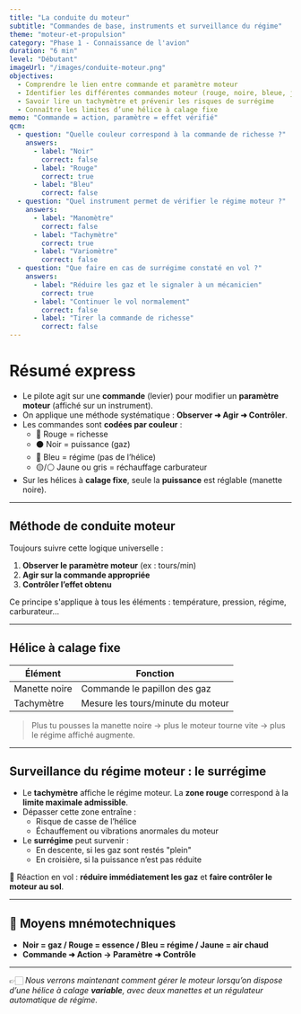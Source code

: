 ```yaml
---
title: "La conduite du moteur"
subtitle: "Commandes de base, instruments et surveillance du régime"
theme: "moteur-et-propulsion"
category: "Phase 1 - Connaissance de l'avion"
duration: "6 min"
level: "Débutant"
imageUrl: "/images/conduite-moteur.png"
objectives:
  - Comprendre le lien entre commande et paramètre moteur
  - Identifier les différentes commandes moteur (rouge, noire, bleue, jaune)
  - Savoir lire un tachymètre et prévenir les risques de surrégime
  - Connaître les limites d’une hélice à calage fixe
memo: "Commande = action, paramètre = effet vérifié"
qcm:
  - question: "Quelle couleur correspond à la commande de richesse ?"
    answers:
      - label: "Noir"
        correct: false
      - label: "Rouge"
        correct: true
      - label: "Bleu"
        correct: false
  - question: "Quel instrument permet de vérifier le régime moteur ?"
    answers:
      - label: "Manomètre"
        correct: false
      - label: "Tachymètre"
        correct: true
      - label: "Variomètre"
        correct: false
  - question: "Que faire en cas de surrégime constaté en vol ?"
    answers:
      - label: "Réduire les gaz et le signaler à un mécanicien"
        correct: true
      - label: "Continuer le vol normalement"
        correct: false
      - label: "Tirer la commande de richesse"
        correct: false
---
```


# Résumé express

- Le pilote agit sur une **commande** (levier) pour modifier un **paramètre moteur** (affiché sur un instrument).
- On applique une méthode systématique : **Observer ➜ Agir ➜ Contrôler**.
- Les commandes sont **codées par couleur** :
  - 🔴 Rouge = richesse
  - ⚫ Noir = puissance (gaz)
  - 🔵 Bleu = régime (pas de l’hélice)
  - 🟡/⚪ Jaune ou gris = réchauffage carburateur
- Sur les hélices à **calage fixe**, seule la **puissance** est réglable (manette noire).

---

## Méthode de conduite moteur

Toujours suivre cette logique universelle :

1. **Observer le paramètre moteur** (ex : tours/min)
2. **Agir sur la commande appropriée**
3. **Contrôler l’effet obtenu**

Ce principe s'applique à tous les éléments : température, pression, régime, carburateur…

---

## Hélice à calage fixe

| Élément       | Fonction                                    |
| ------------- | ------------------------------------------- |
| Manette noire | Commande le papillon des gaz                |
| Tachymètre    | Mesure les tours/minute du moteur           |

> Plus tu pousses la manette noire → plus le moteur tourne vite → plus le régime affiché augmente.

---

## Surveillance du régime moteur : le surrégime

- Le **tachymètre** affiche le régime moteur. La **zone rouge** correspond à la **limite maximale admissible**.
- Dépasser cette zone entraîne :
  - Risque de casse de l’hélice
  - Échauffement ou vibrations anormales du moteur
- Le **surrégime** peut survenir :
  - En descente, si les gaz sont restés "plein"
  - En croisière, si la puissance n’est pas réduite

🎯 Réaction en vol : **réduire immédiatement les gaz** et **faire contrôler le moteur au sol**.

---

## 🧠 Moyens mnémotechniques

- **Noir = gaz / Rouge = essence / Bleu = régime / Jaune = air chaud**
- **Commande ➜ Action → Paramètre ➜ Contrôle**

---

👉🏻 _Nous verrons maintenant comment gérer le moteur lorsqu’on dispose d’une hélice à calage **variable**, avec deux manettes et un régulateur automatique de régime._